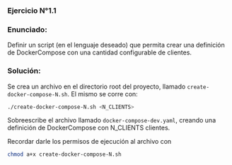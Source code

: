 ### Ejercicio N°1.1

### Enunciado:
Definir un script (en el lenguaje deseado) que permita crear una definición de DockerCompose con una cantidad configurable de clientes.

### Solución:
Se crea un archivo en el directorio root del proyecto, llamado `create-docker-compose-N.sh`. El mismo se corre con:

```bash
./create-docker-compose-N.sh <N_CLIENTS>
```

Sobreescribe el archivo llamado `docker-compose-dev.yaml`, creando una definición de DockerCompose con N_CLIENTS clientes.

Recordar darle los permisos de ejecución al archivo con 

```bash
chmod a+x create-docker-compose-N.sh
````
